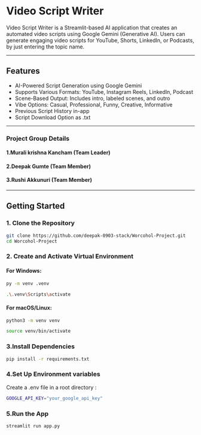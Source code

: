 # Video Script Writer

Video Script Writer is a Streamlit-based AI application that creates an automated video scripts using Google Gemini (Generative AI). Users can generate engaging video scripts for YouTube, Shorts, LinkedIn, or Podcasts, by just entering the topic name.

---

## Features

- AI-Powered Script Generation using Google Gemini
- Supports Various Formats: YouTube, Instagram Reels, LinkedIn, Podcast
- Scene-Based Output: Includes intro, labeled scenes, and outro
- Vibe Options: Casual, Professional, Funny, Creative, Informative
- Previous Script History in-app
- Script Download Option as .txt

---

### Project Group Details

#### 1.Murali krishna Kancham (Team Leader)
#### 2.Deepak Gumte (Team Member)
#### 3.Rushi Akkunuri (Team Member)

---
## Getting Started

### 1. Clone the Repository

```bash
git clone https://github.com/deepak-0903-stack/Worcohol-Project.git
cd Worcohol-Project
```
### 2. Create and Activate Virtual Environment

#### For Windows:

```bash
py -m venv .venv

.\.venv\Scripts\activate
```
#### For macOS/Linux:

```bash
python3 -m venv venv

source venv/bin/activate
```
### 3.Install Dependencies

```bash
pip install -r requirements.txt
```
### 4.Set Up Environment variables

Create a .env file in a root directory :

```bash
GOOGLE_API_KEY="your_google_api_key"
```
### 5.Run the App

```bash
streamlit run app.py
```
